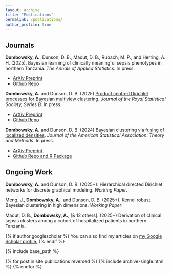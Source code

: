 ```yaml
---
layout: archive
title: "Publications"
permalink: /publications/
author_profile: true
---
```


## Journals

**Dombowsky, A.**, Dunson, D. B., Madut, D. B., Rubach, M. P., and Herring,  A. H. (2025). Bayesian learning of clinically meaningful sepsis phenotypes in northern Tanzania. *The Annals of Applied Statistics*. In press.
* [ArXiv Preprint](https://arxiv.org/abs/2405.01746)
* [Github Repo](https://github.com/adombowsky/CLAMR)

**Dombowsky, A.** and Dunson, D. B. (2025) [Product centred Dirichlet processes for Bayesian multiview clustering](https://academic.oup.com/jrsssb/advance-article/doi/10.1093/jrsssb/qkaf021/8123289). *Journal of the Royal Statistical Society, Series B*. In press.
* [ArXiv Preprint](https://arxiv.org/abs/2312.05365)
* [Github Repo](https://github.com/adombowsky/clic)

**Dombowsky, A.** and Dunson, D. B. (2024) [Bayesian clustering via fusing of localized densities](https://www.tandfonline.com/doi/full/10.1080/01621459.2024.2427935). *Journal of the American Statistical Association: Theory and Methods.* In press.
* [ArXiv Preprint](https://arxiv.org/abs/2304.00074).
* [Github Repo and R Package](https://github.com/adombowsky/FOLD)

## Ongoing Work
**Dombowsky, A.** and Dunson, D. B. (2025+). Hierarchical directed Dirichlet networks for discrete graphical modeling. *Working Paper*.

Meng, J., **Dombowsky, A.**, and Dunson, D. B. (2025+). Kernel robust Bayesian clustering in high dimensions. *Working Paper*.

Madut, D. B., **Dombowsky, A.**, [& 12 others]. (2025+) Derivation of clinical sepsis clusters among a
cohort of hospitalized patients in northern Tanzania.



{% if author.googlescholar %}
  You can also find my articles on <u><a href="{{author.googlescholar}}">my Google Scholar profile</a>.</u>
{% endif %}

{% include base_path %}

{% for post in site.publications reversed %}
  {% include archive-single.html %}
{% endfor %}
